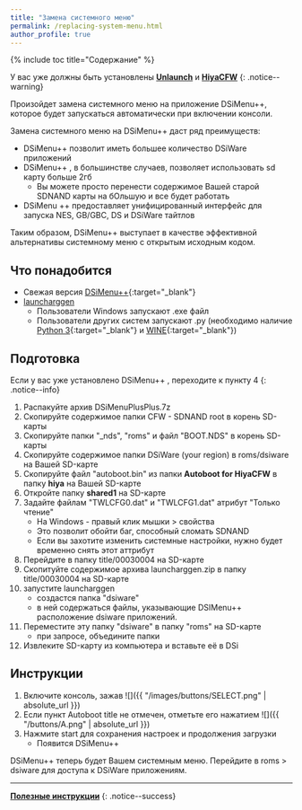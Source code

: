 ```yaml
---
title: "Замена системного меню"
permalink: /replacing-system-menu.html
author_profile: true
---
```


{% include toc title="Содержание" %}

У вас уже должны быть установлены [**Unlaunch**](get-started) и [**HiyaCFW**](installing-hiyaCFW)
{: .notice--warning}

Произойдет замена системного меню на приложение DSiMenu++, которое будет запускаться автоматически при включении консоли.

Замена системного меню на DSiMenu++ даст ряд преимуществ:
- DSiMenu++ позволит иметь большее количество DSiWare приложений
- DSiMenu++ , в большинстве случаев, позволяет использовать sd карту больше 2гб
	- Вы можете просто перенести содержимое Вашей старой SDNAND карты на бОльшую и все будет работать
- DSiMenu ++ предоставляет унифицированный интерфейс для запуска NES, GB/GBC, DS и DSiWare тайтлов

Таким образом, DSiMenu++ выступает в качестве эффективной альтернативы системному меню с открытым исходным кодом.

## Что понадобится
- Свежая версия [DSiMenu++](https://github.com/Robz8/DSiMenuPlusPlus/releases){:target="_blank"}
- [launcharggen](files/launcharggen.zip)
	- Пользователи Windows запускают .exe файл
	- Пользователи других систем запускают .py (необходимо наличие [Python 3](https://www.python.org/downloads/){:target="_blank"} и [WINE](https://www.winehq.org/){:target="_blank"})

## Подготовка
Если у вас уже установлено DSiMenu++ , переходите к пункту 4
{: .notice--info}

1. Распакуйте архив DSiMenuPlusPlus.7z
2. Скопируйте содержимое папки CFW - SDNAND root в корень SD-карты
3. Скопируйте папки "_nds", "roms" и файл "BOOT.NDS" в корень SD-карты
4. Скопируйте содержимое папки DSiWare (your region) в roms/dsiware на Вашей SD-карте
5. Скопируйте файл "autoboot.bin" из папки **Autoboot for HiyaCFW** в папку **hiya** на Вашей SD-карте
6. Откройте папку **shared1** на SD-карте
7. Задайте файлам "TWLCFG0.dat" и "TWLCFG1.dat" атрибут "Только чтение"
	- На Windows - правый клик мышки > свойства
	- Это позволит обойти баг, способный сломать SDNAND
	- Если вы захотите изменить системные настройки, нужно будет временно снять этот аттрибут
8. Перейдите в папку title/00030004 на SD-карте
9. Скопитуйте содержимое архива launcharggen.zip в папку title/00030004 на SD-карте
10. запустите launcharggen
	- создастся папка "dsiware"
	- в ней содержаться файлы, указывающие DSIMenu++ расположение dsiware приложений.
11. Переместите эту папку "dsiware" в папку "roms" на SD-карте
	- при запросе, объедините папки
12. Извлеките SD-карту из компьютера и вставьте её в DSi

## Инструкции
1. Включите консоль, зажав ![]({{ "/images/buttons/SELECT.png" | absolute_url }})
2. Если пункт Autoboot title не отмечен, отметьте его нажатием ![]({{ "/buttons/A.png" | absolute_url }})
3. Нажмите start для сохранения настроек и продолжения загрузки
	- Появится DSiMenu++ 

DSiMenu++  теперь будет Вашем системным меню. Перейдите в roms > dsiware для доступа к DSiWare приложениям.

____

[**Полезные инструкции**](addons)
{: .notice--success}

